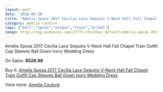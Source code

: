 ```yaml
---
layout: post
date: '2018-03-20'
title: "Amelia Sposa 2017 Cecilia Lace Sequins V-Neck Hall Fall Chapel Train Outfit Cap Sleeves Ball Gown Ivory Wedding Dress"
category: Amelia Couture
tags: ["ball","sposa","unique","train","bridal"]
image: http://img.eudances.com/27773-thickbox_default/amelia-sposa-2017-cecilia-lace-sequins-v-neck-hall-fall-chapel-train-outfit-cap-sleeves-ball-gown-ivory-wedding-dress.jpg
---
```

Amelia Sposa 2017 Cecilia Lace Sequins V-Neck Hall Fall Chapel Train Outfit Cap Sleeves Ball Gown Ivory Wedding Dress

On Sales: **$528.98**
<a href="https://www.eudances.com/en/amelia-couture/9214-amelia-sposa-2017-cecilia-lace-sequins-v-neck-hall-fall-chapel-train-outfit-cap-sleeves-ball-gown-ivory-wedding-dress.html"><amp-img layout="responsive" width="600" height="600" src="//img.eudances.com/27773-thickbox_default/amelia-sposa-2017-cecilia-lace-sequins-v-neck-hall-fall-chapel-train-outfit-cap-sleeves-ball-gown-ivory-wedding-dress.jpg" alt="Amelia Sposa 2017 Cecilia Lace Sequins V-Neck Hall Fall Chapel Train Outfit Cap Sleeves Ball Gown Ivory Wedding Dress 0" /></a>
<a href="https://www.eudances.com/en/amelia-couture/9214-amelia-sposa-2017-cecilia-lace-sequins-v-neck-hall-fall-chapel-train-outfit-cap-sleeves-ball-gown-ivory-wedding-dress.html"><amp-img layout="responsive" width="600" height="600" src="//img.eudances.com/27783-thickbox_default/amelia-sposa-2017-cecilia-lace-sequins-v-neck-hall-fall-chapel-train-outfit-cap-sleeves-ball-gown-ivory-wedding-dress.jpg" alt="Amelia Sposa 2017 Cecilia Lace Sequins V-Neck Hall Fall Chapel Train Outfit Cap Sleeves Ball Gown Ivory Wedding Dress 1" /></a>
<a href="https://www.eudances.com/en/amelia-couture/9214-amelia-sposa-2017-cecilia-lace-sequins-v-neck-hall-fall-chapel-train-outfit-cap-sleeves-ball-gown-ivory-wedding-dress.html"><amp-img layout="responsive" width="600" height="600" src="//img.eudances.com/27782-thickbox_default/amelia-sposa-2017-cecilia-lace-sequins-v-neck-hall-fall-chapel-train-outfit-cap-sleeves-ball-gown-ivory-wedding-dress.jpg" alt="Amelia Sposa 2017 Cecilia Lace Sequins V-Neck Hall Fall Chapel Train Outfit Cap Sleeves Ball Gown Ivory Wedding Dress 2" /></a>
<a href="https://www.eudances.com/en/amelia-couture/9214-amelia-sposa-2017-cecilia-lace-sequins-v-neck-hall-fall-chapel-train-outfit-cap-sleeves-ball-gown-ivory-wedding-dress.html"><amp-img layout="responsive" width="600" height="600" src="//img.eudances.com/27781-thickbox_default/amelia-sposa-2017-cecilia-lace-sequins-v-neck-hall-fall-chapel-train-outfit-cap-sleeves-ball-gown-ivory-wedding-dress.jpg" alt="Amelia Sposa 2017 Cecilia Lace Sequins V-Neck Hall Fall Chapel Train Outfit Cap Sleeves Ball Gown Ivory Wedding Dress 3" /></a>
<a href="https://www.eudances.com/en/amelia-couture/9214-amelia-sposa-2017-cecilia-lace-sequins-v-neck-hall-fall-chapel-train-outfit-cap-sleeves-ball-gown-ivory-wedding-dress.html"><amp-img layout="responsive" width="600" height="600" src="//img.eudances.com/27780-thickbox_default/amelia-sposa-2017-cecilia-lace-sequins-v-neck-hall-fall-chapel-train-outfit-cap-sleeves-ball-gown-ivory-wedding-dress.jpg" alt="Amelia Sposa 2017 Cecilia Lace Sequins V-Neck Hall Fall Chapel Train Outfit Cap Sleeves Ball Gown Ivory Wedding Dress 4" /></a>
<a href="https://www.eudances.com/en/amelia-couture/9214-amelia-sposa-2017-cecilia-lace-sequins-v-neck-hall-fall-chapel-train-outfit-cap-sleeves-ball-gown-ivory-wedding-dress.html"><amp-img layout="responsive" width="600" height="600" src="//img.eudances.com/27779-thickbox_default/amelia-sposa-2017-cecilia-lace-sequins-v-neck-hall-fall-chapel-train-outfit-cap-sleeves-ball-gown-ivory-wedding-dress.jpg" alt="Amelia Sposa 2017 Cecilia Lace Sequins V-Neck Hall Fall Chapel Train Outfit Cap Sleeves Ball Gown Ivory Wedding Dress 5" /></a>
<a href="https://www.eudances.com/en/amelia-couture/9214-amelia-sposa-2017-cecilia-lace-sequins-v-neck-hall-fall-chapel-train-outfit-cap-sleeves-ball-gown-ivory-wedding-dress.html"><amp-img layout="responsive" width="600" height="600" src="//img.eudances.com/27778-thickbox_default/amelia-sposa-2017-cecilia-lace-sequins-v-neck-hall-fall-chapel-train-outfit-cap-sleeves-ball-gown-ivory-wedding-dress.jpg" alt="Amelia Sposa 2017 Cecilia Lace Sequins V-Neck Hall Fall Chapel Train Outfit Cap Sleeves Ball Gown Ivory Wedding Dress 6" /></a>
<a href="https://www.eudances.com/en/amelia-couture/9214-amelia-sposa-2017-cecilia-lace-sequins-v-neck-hall-fall-chapel-train-outfit-cap-sleeves-ball-gown-ivory-wedding-dress.html"><amp-img layout="responsive" width="600" height="600" src="//img.eudances.com/27777-thickbox_default/amelia-sposa-2017-cecilia-lace-sequins-v-neck-hall-fall-chapel-train-outfit-cap-sleeves-ball-gown-ivory-wedding-dress.jpg" alt="Amelia Sposa 2017 Cecilia Lace Sequins V-Neck Hall Fall Chapel Train Outfit Cap Sleeves Ball Gown Ivory Wedding Dress 7" /></a>
<a href="https://www.eudances.com/en/amelia-couture/9214-amelia-sposa-2017-cecilia-lace-sequins-v-neck-hall-fall-chapel-train-outfit-cap-sleeves-ball-gown-ivory-wedding-dress.html"><amp-img layout="responsive" width="600" height="600" src="//img.eudances.com/27776-thickbox_default/amelia-sposa-2017-cecilia-lace-sequins-v-neck-hall-fall-chapel-train-outfit-cap-sleeves-ball-gown-ivory-wedding-dress.jpg" alt="Amelia Sposa 2017 Cecilia Lace Sequins V-Neck Hall Fall Chapel Train Outfit Cap Sleeves Ball Gown Ivory Wedding Dress 8" /></a>
<a href="https://www.eudances.com/en/amelia-couture/9214-amelia-sposa-2017-cecilia-lace-sequins-v-neck-hall-fall-chapel-train-outfit-cap-sleeves-ball-gown-ivory-wedding-dress.html"><amp-img layout="responsive" width="600" height="600" src="//img.eudances.com/27775-thickbox_default/amelia-sposa-2017-cecilia-lace-sequins-v-neck-hall-fall-chapel-train-outfit-cap-sleeves-ball-gown-ivory-wedding-dress.jpg" alt="Amelia Sposa 2017 Cecilia Lace Sequins V-Neck Hall Fall Chapel Train Outfit Cap Sleeves Ball Gown Ivory Wedding Dress 9" /></a>
<a href="https://www.eudances.com/en/amelia-couture/9214-amelia-sposa-2017-cecilia-lace-sequins-v-neck-hall-fall-chapel-train-outfit-cap-sleeves-ball-gown-ivory-wedding-dress.html"><amp-img layout="responsive" width="600" height="600" src="//img.eudances.com/27774-thickbox_default/amelia-sposa-2017-cecilia-lace-sequins-v-neck-hall-fall-chapel-train-outfit-cap-sleeves-ball-gown-ivory-wedding-dress.jpg" alt="Amelia Sposa 2017 Cecilia Lace Sequins V-Neck Hall Fall Chapel Train Outfit Cap Sleeves Ball Gown Ivory Wedding Dress 10" /></a>

Buy it: [Amelia Sposa 2017 Cecilia Lace Sequins V-Neck Hall Fall Chapel Train Outfit Cap Sleeves Ball Gown Ivory Wedding Dress](https://www.eudances.com/en/amelia-couture/9214-amelia-sposa-2017-cecilia-lace-sequins-v-neck-hall-fall-chapel-train-outfit-cap-sleeves-ball-gown-ivory-wedding-dress.html "Amelia Sposa 2017 Cecilia Lace Sequins V-Neck Hall Fall Chapel Train Outfit Cap Sleeves Ball Gown Ivory Wedding Dress")

View more: [Amelia Couture](https://www.eudances.com/en/54-Amelia-Couture "Amelia Couture")